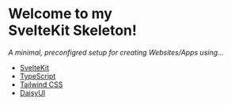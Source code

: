 # Welcome to my<br>SvelteKit Skeleton!

_A minimal, preconfigred setup for creating Websites/Apps using..._

- [SvelteKit](https://kit.svelte.dev/)
- [TypeScript](https://www.typescriptlang.org/)
- [Tailwind CSS](https://tailwindcss.com/)
- [DaisyUI](https://daisyui.com/)
